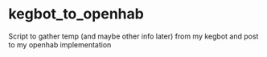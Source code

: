 # kegbot_to_openhab
Script to gather temp (and maybe other info later) from my kegbot and post to my openhab implementation
